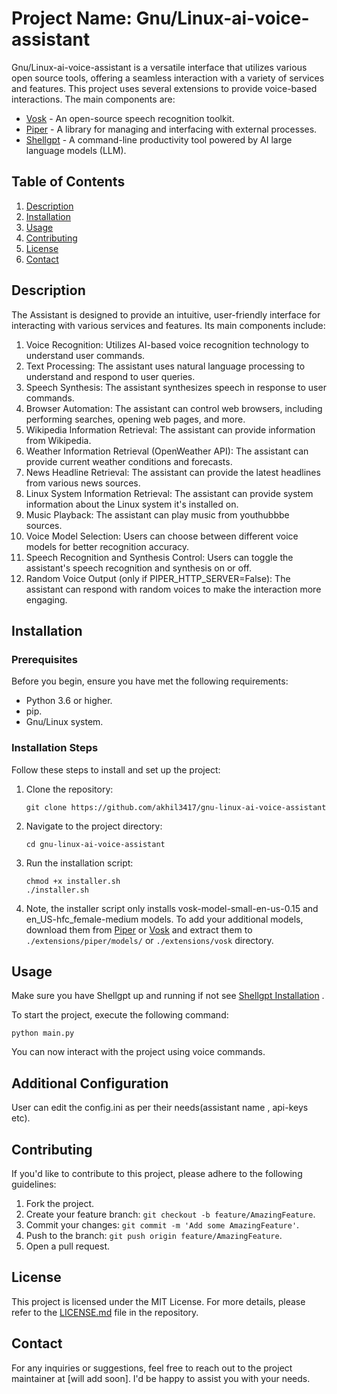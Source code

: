 # Project Name: Gnu/Linux-ai-voice-assistant

Gnu/Linux-ai-voice-assistant is a versatile interface that utilizes various open source tools, offering a seamless interaction with a variety of services and features. This project uses several extensions to provide voice-based interactions. The main components are:

- [Vosk](https://alphacephei.com/vosk/) - An open-source speech recognition toolkit.
- [Piper](https://github.com/rhasspy/piper) - A library for managing and interfacing with external processes.
- [Shellgpt](https://github.com/TheR1D/shell_gpt) - A command-line productivity tool powered by AI large language models (LLM).

## Table of Contents
1. [Description](#description)
2. [Installation](#installation)
3. [Usage](#usage)
4. [Contributing](#contributing)
5. [License](#license)
6. [Contact](#contact)

## Description

The Assistant is designed to provide an intuitive, user-friendly interface for interacting with various services and features. Its main components include:

1. Voice Recognition: Utilizes AI-based voice recognition technology to understand user commands.
2. Text Processing: The assistant uses natural language processing to understand and respond to user queries.
3. Speech Synthesis: The assistant synthesizes speech in response to user commands.
4. Browser Automation: The assistant can control web browsers, including performing searches, opening web pages, and more.
5. Wikipedia Information Retrieval: The assistant can provide information from Wikipedia.
6. Weather Information Retrieval (OpenWeather API): The assistant can provide current weather conditions and forecasts.
7. News Headline Retrieval: The assistant can provide the latest headlines from various news sources.
8. Linux System Information Retrieval: The assistant can provide system information about the Linux system it's installed on.
9. Music Playback: The assistant can play music from youthubbbe sources.
10. Voice Model Selection: Users can choose between different voice models for better recognition accuracy.
11. Speech Recognition and Synthesis Control: Users can toggle the assistant's speech recognition and synthesis on or off.
12. Random Voice Output (only if PIPER_HTTP_SERVER=False): The assistant can respond with random voices to make the interaction more engaging.

## Installation

### Prerequisites
Before you begin, ensure you have met the following requirements:

- Python 3.6 or higher.
- pip.
- Gnu/Linux system.

### Installation Steps

Follow these steps to install and set up the project:

1. Clone the repository:

   ```
   git clone https://github.com/akhil3417/gnu-linux-ai-voice-assistant
   ```

2. Navigate to the project directory:

   ```
   cd gnu-linux-ai-voice-assistant
   ```

3. Run the installation script:

   ```
   chmod +x installer.sh
   ./installer.sh
   ```

4. Note, the installer script only installs vosk-model-small-en-us-0.15 and en_US-hfc_female-medium models. To add your additional models, download them from [Piper](https://huggingface.co/rhasspy/piper-voices/tree/v1.0.0) or [Vosk](https://alphacephei.com/vosk/models) and extract them to `./extensions/piper/models/` or `./extensions/vosk` directory.

## Usage

Make sure you have Shellgpt  up and running if not see [Shellgpt Installation](https://github.com/TheR1D/shell_gpt/tree/main#installation) .


To start the project, execute the following command:

```
python main.py
```

You can now interact with the project using voice commands.

## Additional Configuration

User can edit the config.ini as per their needs(assistant name , api-keys etc).

## Contributing

If you'd like to contribute to this project, please adhere to the following guidelines:

1. Fork the project.
2. Create your feature branch: `git checkout -b feature/AmazingFeature`.
3. Commit your changes: `git commit -m 'Add some AmazingFeature'`.
4. Push to the branch: `git push origin feature/AmazingFeature`.
5. Open a pull request.

## License

This project is licensed under the MIT License. For more details, please refer to the [LICENSE.md](LICENSE.md) file in the repository.

## Contact

For any inquiries or suggestions, feel free to reach out to the project maintainer at [will add soon]. I'd be happy to assist you with your needs.
